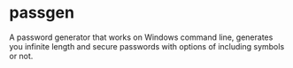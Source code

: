 # passgen
A password generator that works on Windows command line, generates you infinite length and secure passwords with options of including symbols or not.
